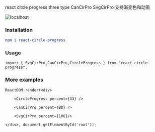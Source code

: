 react citcle progress three type CanCirPro SvgCirPro 支持渐变色和动画

![localhost](/localhost1.git)
### Installation

```cmake
npm i react-circle-progress
```

### Usage

```react
import { SvgCirPro,CanCirPro,CircleProgress } from "react-circle-progress";
```


### More examples

```react
ReactDOM.render(<div>

    <CircleProgress percent={33} />

    <CanCirPro percent={88} />

    <SvgCirPro percent={100}/>

</div>, document.getElementById('root'));

```

